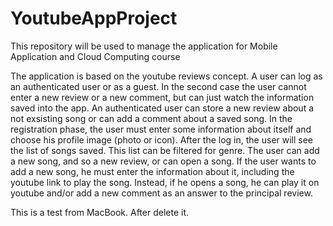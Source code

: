 # YoutubeAppProject
This repository will be used to manage the application for Mobile Application and Cloud Computing course

The application is based on the youtube reviews concept.
A user can log as an authenticated user or as a guest.
In the second case the user cannot enter a new review or a new comment, but can just watch the information saved into the app.
An authenticated user can store a new review about a not exsisting song or can add a comment about a saved song.
In the registration phase, the user must enter some information about itself and choose his profile image (photo or icon).
After the log in, the user will see the list of songs saved. This list can be filtered for genre.
The user can add a new song, and so a new review, or can open a song.
If the user wants to add a new song, he must enter the information about it, including the youtube link to play the song.
Instead, if he opens a song, he can play it on youtube and/or add a new comment as an answer to the principal review.

This is a test from MacBook. After delete it.